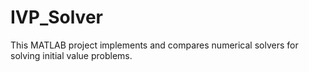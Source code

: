 # IVP_Solver
This MATLAB project implements and compares numerical solvers for solving initial value problems.
